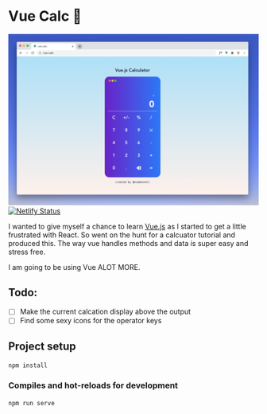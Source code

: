 # Vue Calc 🧮

![browser](https://github.com/mrpbennett/vue-calc/blob/master/src/assets/browser.png?raw=true)
[![Netlify Status](https://api.netlify.com/api/v1/badges/f464d7a6-014a-4c6a-83b0-8d7a4a1f0476/deploy-status)](https://app.netlify.com/sites/easy-vue-calc/deploys)

I wanted to give myself a chance to learn [Vue.js](https://vuejs.org) as I started to get a little frustrated with React. So went on the hunt for a calcuator tutorial and produced this. The way vue handles methods and data is super easy and stress free.

I am going to be using Vue ALOT MORE.

## Todo:

-   [ ] Make the current calcation display above the output
-   [ ] Find some sexy icons for the operator keys

## Project setup

```
npm install
```

### Compiles and hot-reloads for development

```
npm run serve
```

